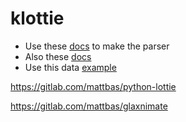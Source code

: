 # klottie

- Use these [docs](https://mattbas.gitlab.io/python-lottie/group__Lottie.html#lottie_json) to make the parser
- Also these [docs](https://github.com/airbnb/lottie-web/tree/master/docs/json)
- Use this data [example](https://codepen.io/airnan/project/editor/ZeNONO)

https://gitlab.com/mattbas/python-lottie

https://gitlab.com/mattbas/glaxnimate
